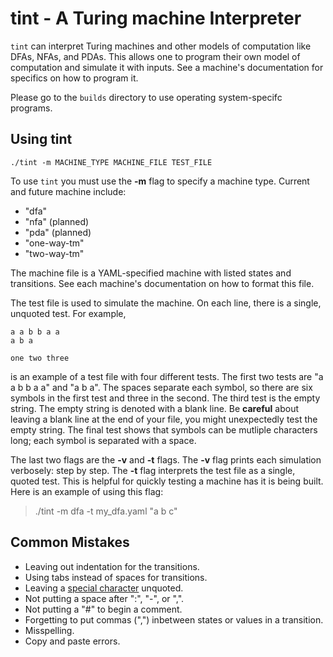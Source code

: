 # tint - A Turing machine Interpreter

`tint` can interpret Turing machines and other models of computation like DFAs, NFAs, and PDAs.
This allows one to program their own model of computation and simulate it with inputs.
See a machine's documentation for specifics on how to program it.

Please go to the `builds` directory to use operating system-specifc programs.

## Using tint

```
./tint -m MACHINE_TYPE MACHINE_FILE TEST_FILE
```

To use `tint` you must use the **-m** flag to specify a machine type.
Current and future machine include:
- "dfa"
- "nfa" (planned)
- "pda" (planned)
- "one-way-tm"
- "two-way-tm"

The machine file is a YAML-specified machine with listed states and transitions.
See each machine's documentation on how to format this file.

The test file is used to simulate the machine.
On each line, there is a single, unquoted test.
For example,
```
a a b b a a
a b a

one two three
```
is an example of a test file with four different tests.
The first two tests are "a a b b a a" and "a b a".
The spaces separate each symbol, so there are six symbols in the first test and three in the second.
The third test is the empty string.
The empty string is denoted with a blank line.
Be **careful** about leaving a blank line at the end of your file, you might unexpectedly test the empty string.
The final test shows that symbols can be mutliple characters long; each symbol is separated with a space.

The last two flags are the **-v** and **-t** flags.
The **-v** flag prints each simulation verbosely: step by step.
The **-t** flag interprets the test file as a single, quoted test.
This is helpful for quickly testing a machine has it is being built.
Here is an example of using this flag:
> ./tint -m dfa -t my_dfa.yaml "a b c"

## Common Mistakes

* Leaving out indentation for the transitions.
* Using tabs instead of spaces for transitions.
* Leaving a [special character](https://yaml.org/spec/1.2/spec.html#id2772075) unquoted.
* Not putting a space after ":", "-", or ",".
* Not putting a "#" to begin a comment.
* Forgetting to put commas (",") inbetween states or values in a transition.
* Misspelling.
* Copy and paste errors.
